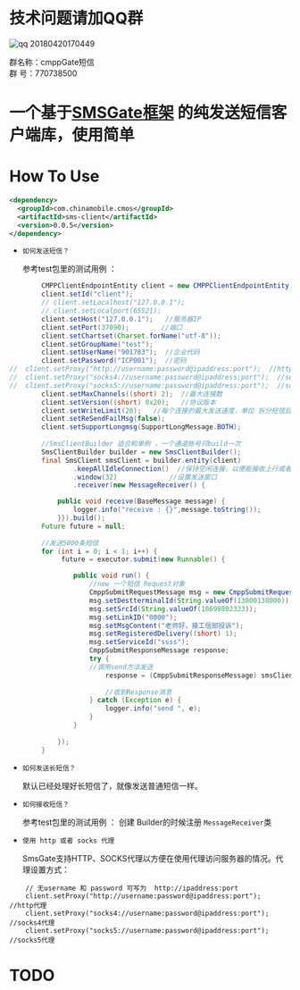 # 技术问题请加QQ群
![qq 20180420170449](https://user-images.githubusercontent.com/7598107/39042453-6fcfaac0-44bd-11e8-94bf-101c8dad8400.png)

群名称：cmppGate短信
<br/>群   号：770738500

# 一个基于[SMSGate框架](https://github.com/Lihuanghe/SMSGate) 的纯发送短信客户端库，使用简单



# How To Use

```xml
<dependency>
  <groupId>com.chinamobile.cmos</groupId>
  <artifactId>sms-client</artifactId>
  <version>0.0.5</version>
</dependency>
```

- `如何发送短信？`

  参考test包里的测试用例 ：
  
```java
		CMPPClientEndpointEntity client = new CMPPClientEndpointEntity();
		client.setId("client");
		// client.setLocalhost("127.0.0.1");
		// client.setLocalport(65521);
		client.setHost("127.0.0.1");   //服务器IP
		client.setPort(37890);        //端口
		client.setChartset(Charset.forName("utf-8"));
		client.setGroupName("test");
		client.setUserName("901783");  //企业代码
		client.setPassword("ICP001");  //密码
//	client.setProxy("http://username:password@ipaddress:port");  //http代理
//	client.setProxy("socks4://username:password@ipaddress:port");  //socks4代理
//	client.setProxy("socks5://username:password@ipaddress:port");  //socks5代理
		client.setMaxChannels((short) 2);  //最大连接数
		client.setVersion((short) 0x20);   //协议版本
		client.setWriteLimit(20);   //每个连接的最大发送速度，单位 拆分短信后 条/秒
		client.setReSendFailMsg(false);
		client.setSupportLongmsg(SupportLongMessage.BOTH);
		
		//SmsClientBuilder 适合和单例 ，一个通道账号只build一次
		SmsClientBuilder builder = new SmsClientBuilder();
		final SmsClient smsClient = builder.entity(client)
				.keepAllIdleConnection()  //保持空闲连接，以便能接收上行或者状态报告消息
				.window(32)             //设置发送窗口
				.receiver(new MessageReceiver() {

			public void receive(BaseMessage message) {
				logger.info("receive : {}",message.toString());
			}}).build();
		Future future = null;
		
		//发送5000条短信
		for (int i = 0; i < 1; i++) {
			 future = executor.submit(new Runnable() {

				public void run() {
					//new 一个短信 Request对象
					CmppSubmitRequestMessage msg = new CmppSubmitRequestMessage();
					msg.setDestterminalId(String.valueOf(13800138000));
					msg.setSrcId(String.valueOf(10699802323));
					msg.setLinkID("0000");
					msg.setMsgContent("老师好，接工信部投诉");
					msg.setRegisteredDelivery((short) 1);
					msg.setServiceId("ssss");
					CmppSubmitResponseMessage response;
					try {
					//调用send方法发送
						response = (CmppSubmitResponseMessage) smsClient.send(msg);
						
						//收到Response消息
					} catch (Exception e) {
						logger.info("send ", e);
					}
				}
				
			});
		}
```
- `如何发送长短信？`

  默认已经处理好长短信了，就像发送普通短信一样。

- `如何接收短信？`

  参考test包里的测试用例 ： 创建 Builder的时候注册 `MessageReceiver`类

- `使用 http 或者 socks 代理`

  SmsGate支持HTTP、SOCKS代理以方便在使用代理访问服务器的情况。代理设置方式：

```
	// 无username 和 password 可写为  http://ipaddress:port
	client.setProxy("http://username:password@ipaddress:port");  //http代理
	client.setProxy("socks4://username:password@ipaddress:port");  //socks4代理
	client.setProxy("socks5://username:password@ipaddress:port");  //socks5代理

```

# TODO




